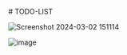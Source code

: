 #   T O D O - L I S T 

![Screenshot 2024-03-02 151114](https://github.com/HarshSharmaaaaaa/TODO-LIST/assets/126580097/26aacc7c-f376-4fda-b136-95eb8af5a58d)


![image](https://github.com/HarshSharmaaaaaa/my-todolist/assets/126580097/b5a6538b-5661-4b98-9283-4a8267bc82a7)



 
 
